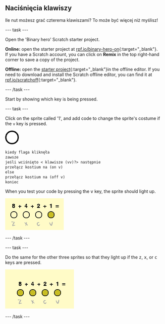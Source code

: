 ## Naciśnięcia klawiszy

Ile nut możesz grać czterema klawiszami? To może być więcej niż myślisz!

\--- task \---

Open the 'Binary hero' Scratch starter project.

**Online:** open the starter project at [rpf.io/binary-hero-on](http://rpf.io/binary-hero-on){:target="_blank"}. If you have a Scratch account, you can click on **Remix** in the top right-hand corner to save a copy of the project.

**Offline:** open the [starter project](http://rpf.io/p/en/binary-hero-go){:target="_blank"}in the offline editor. If you need to download and install the Scratch offline editor, you can find it at [rpf.io/scratchoff](http://rpf.io/scratchoff){:target="_blank"}.

\--- /task \---

Start by showing which key is being pressed.

\--- task \---

Click on the sprite called '1', and add code to change the sprite's costume if the `v` key is pressed.

![costume](images/1.png)

```blocks3
kiedy flaga kliknęła
zawsze
jeśli wciśnięto < klawisze (vv)?> następnie
przełącz kostium na (on v)
else
przełącz kostium na (off v)
koniec
```

When you test your code by pressing the <kbd>v</kbd> key, the sprite should light up.

![Testing the v key](images/1-test.png)

\--- /task \---

\--- task \---

Do the same for the other three sprites so that they light up if the <kbd>z</kbd>, <kbd>x</kbd>, or <kbd>c</kbd> keys are pressed.

![All keys pressed](images/all-key-presses.png)

\--- /task \---